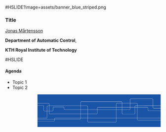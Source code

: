 #HSLIDE?image=assets/banner_blue_striped.png
### Title

[Jonas Mårtensson](mailto:jonas1@kth.se)

**Department of Automatic Control**,

**KTH Royal Institute of Technology**

#HSLIDE

#### Agenda

- Topic 1
- Topic 2

<img src="assets/banner_blue_striped.png" style="width: 400px;" align="right" />
